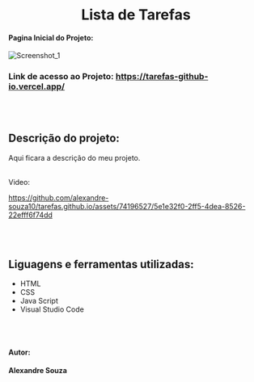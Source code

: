 <h1 align="center"> Lista de Tarefas</h1>

#### Pagina Inicial do Projeto:
![Screenshot_1](https://github.com/alexandre-souza10/tarefas.github.io/assets/74196527/b887c150-14a9-443b-963d-9737c1bfe882)

### Link de acesso ao Projeto: https://tarefas-github-io.vercel.app/

<br></br>
## Descrição do projeto:
Aqui ficara a descrição do meu projeto.
<br></br>

Video:

https://github.com/alexandre-souza10/tarefas.github.io/assets/74196527/5e1e32f0-2ff5-4dea-8526-22efff6f74dd

<br></br>
## Liguagens e ferramentas utilizadas:
- HTML
- CSS
- Java Script
- Visual Studio Code

<br></br>

#### Autor: 
**Alexandre Souza**

